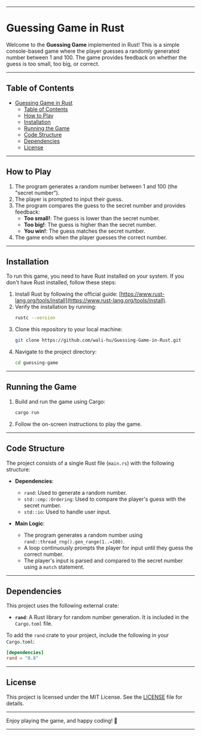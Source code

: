 
---

# Guessing Game in Rust

Welcome to the **Guessing Game** implemented in Rust! This is a simple console-based game where the player guesses a randomly generated number between 1 and 100. The game provides feedback on whether the guess is too small, too big, or correct.

---

## Table of Contents
- [Guessing Game in Rust](#guessing-game-in-rust)
  - [Table of Contents](#table-of-contents)
  - [How to Play](#how-to-play)
  - [Installation](#installation)
  - [Running the Game](#running-the-game)
  - [Code Structure](#code-structure)
  - [Dependencies](#dependencies)
  - [License](#license)

---


## How to Play

1. The program generates a random number between 1 and 100 (the "secret number").
2. The player is prompted to input their guess.
3. The program compares the guess to the secret number and provides feedback:
   - **Too small!**: The guess is lower than the secret number.
   - **Too big!**: The guess is higher than the secret number.
   - **You win!**: The guess matches the secret number.
4. The game ends when the player guesses the correct number.

---

## Installation

To run this game, you need to have Rust installed on your system. If you don't have Rust installed, follow these steps:

1. Install Rust by following the official guide: [https://www.rust-lang.org/tools/install](https://www.rust-lang.org/tools/install).
2. Verify the installation by running:
   ```bash
   rustc --version
   ```
3. Clone this repository to your local machine:
   ```bash
   git clone https://github.com/wali-hu/Guessing-Game-in-Rust.git
   ```
4. Navigate to the project directory:
   ```bash
   cd guessing-game
   ```

---

## Running the Game

1. Build and run the game using Cargo:
   ```bash
   cargo run
   ```
2. Follow the on-screen instructions to play the game.

---

## Code Structure

The project consists of a single Rust file (`main.rs`) with the following structure:

- **Dependencies**:
  - `rand`: Used to generate a random number.
  - `std::cmp::Ordering`: Used to compare the player's guess with the secret number.
  - `std::io`: Used to handle user input.

- **Main Logic**:
  - The program generates a random number using `rand::thread_rng().gen_range(1..=100)`.
  - A loop continuously prompts the player for input until they guess the correct number.
  - The player's input is parsed and compared to the secret number using a `match` statement.

---

## Dependencies

This project uses the following external crate:

- **`rand`**: A Rust library for random number generation. It is included in the `Cargo.toml` file.

To add the `rand` crate to your project, include the following in your `Cargo.toml`:

```toml
[dependencies]
rand = "0.8"
```

---

## License

This project is licensed under the MIT License. See the [LICENSE](LICENSE) file for details.

---

Enjoy playing the game, and happy coding! 🚀

---

